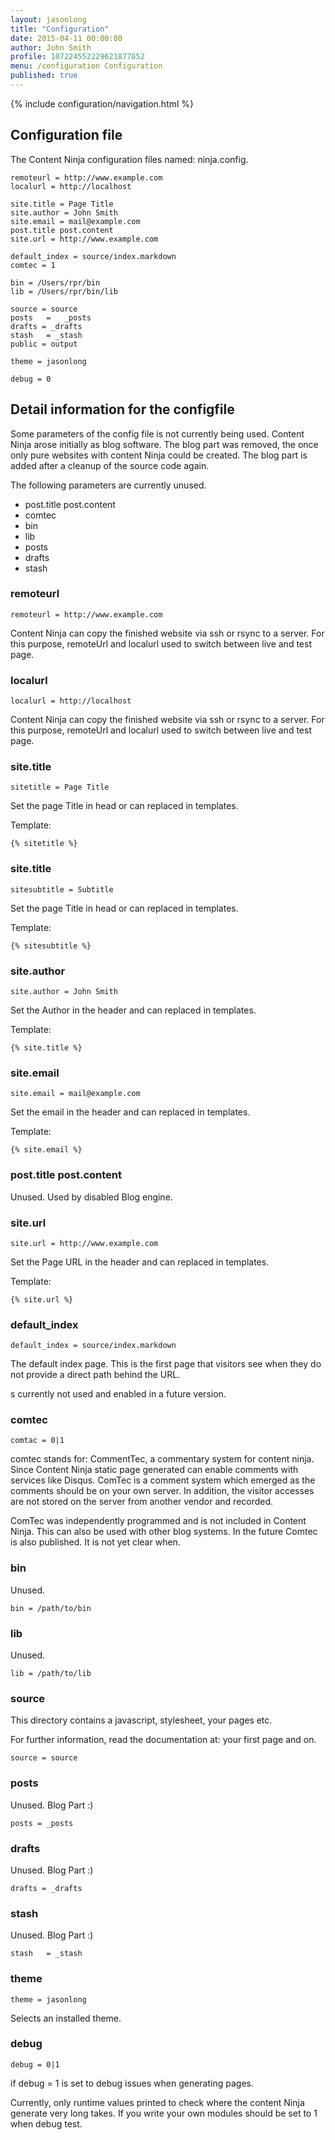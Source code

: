 ```yaml
---
layout: jasonlong
title: "Configuration"
date: 2015-04-11 00:00:00
author: John Smith
profile: 107224552229621877852
menu: /configuration Configuration
published: true
---
```


{% include configuration/navigation.html %}

## Configuration file

The Content Ninja configuration files named: ninja.config. 

    remoteurl = http://www.example.com
    localurl = http://localhost
    
    site.title = Page Title
    site.author = John Smith
    site.email = mail@example.com
    post.title post.content
    site.url = http://www.example.com
    
    default_index = source/index.markdown
    comtec = 1
    
    bin	= /Users/rpr/bin
    lib	= /Users/rpr/bin/lib
    
    source = source
    posts	=	_posts
    drafts = _drafts
    stash	= _stash
    public = output
    
    theme = jasonlong
    
    debug = 0


## Detail information for the configfile

Some parameters of the config file is not currently being used. 
Content Ninja arose initially as blog software. 
The blog part was removed, the once only pure websites with content Ninja could be created.
The blog part is added after a cleanup of the source code again.

The following parameters are currently unused.

   * post.title post.content
   * comtec
   * bin
   * lib 
   * posts
   * drafts
   * stash


### remoteurl

    remoteurl = http://www.example.com

Content Ninja can copy the finished website via ssh or rsync to a server. 
For this purpose, remoteUrl and localurl used to switch between live and test page.

### localurl

    localurl = http://localhost

Content Ninja can copy the finished website via ssh or rsync to a server. 
For this purpose, remoteUrl and localurl used to switch between live and test page.

### site.title 

    sitetitle = Page Title

Set the page Title in head or can replaced in templates.

Template: 

    {% sitetitle %}

### site.title 

    sitesubtitle = Subtitle

Set the page Title in head or can replaced in templates.

Template: 

    {% sitesubtitle %}

### site.author 

    site.author = John Smith

Set the Author in the header and can replaced in templates.

Template: 

    {% site.title %}

### site.email

    site.email = mail@example.com

Set the email in the header and can replaced in templates.

Template: 

    {% site.email %}

### post.title post.content

Unused. Used by disabled Blog engine. 

### site.url 

    site.url = http://www.example.com

Set the Page URL in the header and can replaced in templates.

Template: 

    {% site.url %}

### default_index 

    default_index = source/index.markdown

The default index page. This is the first page that visitors see when they do not provide a direct path behind the URL.

s currently not used and enabled in a future version.

### comtec 

    comtac = 0|1 

comtec stands for: CommentTec, a commentary system for content ninja. 
Since Content Ninja static page generated can enable comments with services like Disqus. 
ComTec is a comment system which emerged as the comments should be on your own server. 
In addition, the visitor accesses are not stored on the server from another vendor and recorded.

ComTec was independently programmed and is not included in Content Ninja. 
This can also be used with other blog systems.
In the future Comtec is also published. It is not yet clear when.

### bin	

Unused. 

    bin = /path/to/bin

### lib	

Unused. 

    lib = /path/to/lib 

### source 

This directory contains a javascript, stylesheet, your pages etc.

For further information, read the documentation at: your first page and on.

    source = source 

### posts	

Unused. Blog Part :) 

    posts = _posts 

### drafts 

Unused. Blog Part :) 

    drafts = _drafts

### stash	

Unused. Blog Part :) 

    stash	= _stash

### theme

    theme = jasonlong

Selects an installed theme.

### debug 

    debug = 0|1

if debug = 1 is set to debug issues when generating pages.

Currently, only runtime values printed to check where the content Ninja generate very long takes.
If you write your own modules should be set to 1 when debug test.



